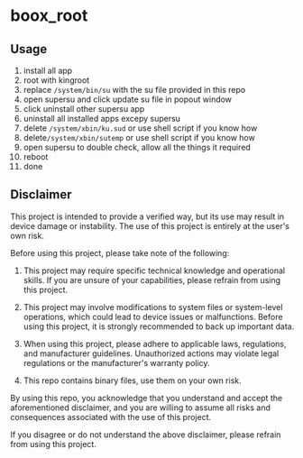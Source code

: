 # boox_root

## Usage
1. install all app
2. root with kingroot
3. replace `/system/bin/su` with the su file provided in this repo
4. open supersu and click update su file in popout window
5. click uninstall other supersu app
6. uninstall all installed apps excepy supersu
7. delete `/system/xbin/ku.sud` or use shell script if you know how
8. delete`/system/xbin/sutemp` or use shell script if you know how
9. open supersu to double check, allow all the things it required
10. reboot
11. done


## Disclaimer

This project is intended to provide a verified way, but its use may result in device damage or instability. The use of this project is entirely at the user's own risk.

Before using this project, please take note of the following:

1. This project may require specific technical knowledge and operational skills. If you are unsure of your capabilities, please refrain from using this project.

2. This project may involve modifications to system files or system-level operations, which could lead to device issues or malfunctions. Before using this project, it is strongly recommended to back up important data.

4. When using this project, please adhere to applicable laws, regulations, and manufacturer guidelines. Unauthorized actions may violate legal regulations or the manufacturer's warranty policy.

5. This repo contains binary files, use them on your own risk.

By using this repo, you acknowledge that you understand and accept the aforementioned disclaimer, and you are willing to assume all risks and consequences associated with the use of this project.

If you disagree or do not understand the above disclaimer, please refrain from using this project.
